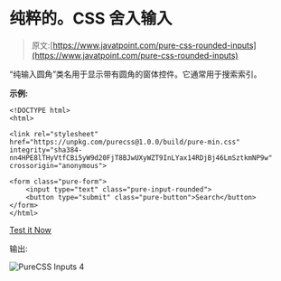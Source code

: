 # 纯粹的。CSS 舍入输入

> 原文:[https://www.javatpoint.com/pure-css-rounded-inputs](https://www.javatpoint.com/pure-css-rounded-inputs)

“纯输入圆角”类名用于显示带有圆角的窗体控件。它通常用于搜索索引。

**示例:**

```
<!DOCTYPE html>
<html>

<link rel="stylesheet" 
href="https://unpkg.com/purecss@1.0.0/build/pure-min.css" 
integrity="sha384-nn4HPE8lTHyVtfCBi5yW9d20FjT8BJwUXyWZT9InLYax14RDjBj46LmSztkmNP9w" 
crossorigin="anonymous">

<form class="pure-form">
    <input type="text" class="pure-input-rounded">
    <button type="submit" class="pure-button">Search</button>
</form>
</html>

```

[Test it Now](https://www.javatpoint.com/oprweb/test.jsp?filename=purecssinputs4)

输出:

![PureCSS Inputs 4](../Images/3d5249c7f8853883a5dbba299779e684.png)